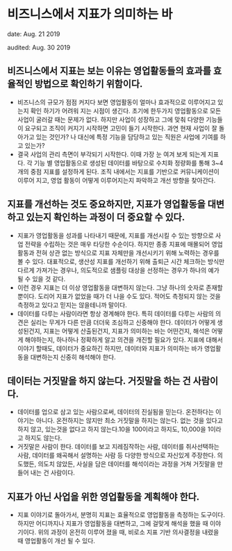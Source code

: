 # 비즈니스에서 지표가 의미하는 바

date: Aug. 21 2019

audited: Aug. 30 2019

## 비즈니스에서 지표는 보는 이유는 영업활동들의 효과를 효율적인 방법으로 확인하기 위함이다.

- 비즈니스의 규모가 점점 커지다 보면 영업활동이 얼마나 효과적으로 이루어지고 있는지 확인 하기가 어려워 지는 시점이 생긴다. 초기에 한두가지 영업활동으로 모든 사업이 굴러갈 때는 문제가 없다. 하지만 사업이 성장하고 그에 맞춰 다양한 기능들이 요구되고 조직이 커지기 시작하면 고민이 들기 시작한다. 과연 현재 사업이 잘 돌아가고 있는 것인가? 나 대신에 특정 기능을 담당하고 있는 직원은 사업에 기여를 하고 있는가?
- 결국 사업의 관리 측면이 부각되기 시작한다. 이때 가장 눈 여겨 보게 되는게 지표다. 각 기능 별 영업활동으로 생성된 데이터를 바탕으로 수치화 정량화를 통해 3~4개의 중점 지표를 설정하게 된다. 조직 내에서는 지표를 기반으로 커뮤니케이션이 이루어 지고, 영업 활동이 어떻게 이루어지는지 파악하고 개선 방향을 찾아간다.

## 지표를 개선하는 것도 중요하지만, 지표가 영업활동을 대변하고 있는지 확인하는 과정이 더 중요할 수 있다.

- 지표가 영업활동을 성과를 나타내기 때문에, 지표를 개선시킬 수 있는 방향으로 사업 전략을 수립하는 것은 매우 타당한 수순이다. 하지만 종종 지표에 매몰되어 영업 활동과 전혀 상관 없는 방식으로 지표 자체만을 개선시키기 위해 노력하는 경우를 볼 수 있다. 대표적으로, 생산성 지표를 개선하기 위해 출퇴근 시간 체크하는 방식만 다르게 가져가는 경우나, 의도적으로 샘플링 대상을 선정하는 경우가 하나의 예가 될 수 있을 것 같다.
- 이런 경우 지표는 더 이상 영업활동을 대변하지 않는다. 그냥 하나의 숫자로 존재할 뿐이다. 도리어 지표가 없었을 때가 더 나을 수도 있다. 적어도 측정되지 않는 것을 측정하고 있다고 믿지는 않을테니까 말이다. 
- 데이터를 다루는 사람이라면 항상 경계해야 한다. 특히 데이터를 다루는 사람의 의견은 실리는 무게가 다른 만큼 더더욱 조심하고 신중해야 한다. 데이터가 어떻게 생성된건지, 지표는 어떻게 산출된건지, 지표가 의미하는 바는 어떤건지, 해석은 어떻게 해야하는지, 하나하나 정확하게 알고 의견을 개진할 필요가 있다. 지표에 대해서 이야기 할때도, 데이터가 중요하긴 하지만, 데이터와 지표가 의미하는 바가 영업활동을 대변하는지 신중히 해석해야 한다.

## 데이터는 거짓말을 하지 않는다. 거짓말을 하는 건 사람이다.

- 데이터를 업으로 삼고 있는 사람으로써, 데이터의 진실됨을 믿는다. 온전하다는 이야기는 아니다. 온전하지는 않지만 최소 거짓말을 하지는 않는다. 없는 것을 있다고 하지 않고, 있는것을 없다고 하지 않는다.10을 100이라고 하지도, 10,000을 1이라고 하지도 않는다.
- 거짓말은 사람이 한다. 데이터를 보고 지레짐작하는 사람, 데이터를 취사선택하는 사람, 데이터를 왜곡해서 설명하는 사람 등 다양한 방식으로 자신있게 주장한다. 의도했든, 의도치 않았든, 사실을 담은 데이터를 해석이라는 과정을 거쳐 거짓말을 만들어 내는 건 사람이다.

## 지표가 아닌 사업을 위한 영업활동을 계획해야 한다.

- 지표 이야기로 돌아가서, 분명히 지표는 효율적으로 영업활동을 측정하는 도구이다. 하지만 어디까지나 지표가 영업활동을 대변하고, 그에 걸맞게 해석을 했을 때 이야기이다. 위의 과정이 온전히 이루어 졌을 때, 비로소 지표 기반 의사결정을 내렸을 때 영업활동이 개선 될 수 있다. 